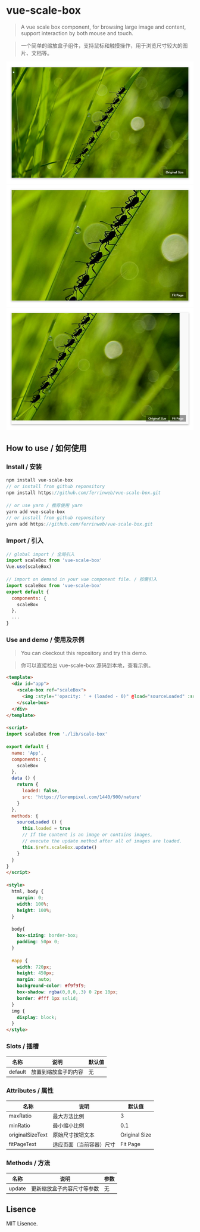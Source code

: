 # vue-scale-box

> A vue scale box component, for browsing large image and content, support interaction by both mouse and touch.

> 一个简单的缩放盒子组件，支持鼠标和触摸操作，用于浏览尺寸较大的图片、文档等。

![](https://github.com/ferrinweb/vue-scale-box/raw/master/screenshots/screenshots1.png)
![](https://github.com/ferrinweb/vue-scale-box/raw/master/screenshots/screenshots2.png)
![](https://github.com/ferrinweb/vue-scale-box/raw/master/screenshots/screenshots3.png)

## How to use / 如何使用

### Install / 安装

```javascript
npm install vue-scale-box
// or install from github reponsitory
npm install https://github.com/ferrinweb/vue-scale-box.git

// or use yarn / 推荐使用 yarn
yarn add vue-scale-box
// or install from github reponsitory
yarn add https://github.com/ferrinweb/vue-scale-box.git
```

### Import / 引入

```javascript
// global import / 全局引入
import scaleBox from 'vue-scale-box'
Vue.use(scaleBox)

// import on demand in your vue component file. / 按需引入
import scaleBox from 'vue-scale-box'
export default {
  components: {
    scaleBox
  },
  ...
}
```

### Use and demo / 使用及示例
> You can ckeckout this repository and try this demo.

> 你可以直接检出 vue-scale-box 源码到本地，查看示例。

```html
<template>
  <div id="app">
    <scale-box ref="scaleBox">
      <img :style="'opacity: ' + (loaded - 0)" @load="sourceLoaded" :src="src">
    </scale-box>
  </div>
</template>

<script>
import scaleBox from './lib/scale-box'

export default {
  name: 'App',
  components: {
    scaleBox
  },
  data () {
    return {
      loaded: false,
      src: 'https://lorempixel.com/1440/900/nature'
    }
  },
  methods: {
    sourceLoaded () {
      this.loaded = true
      // If the content is an image or contains images,
      // execute the update method after all of images are loaded.
      this.$refs.scaleBox.update()
    }
  }
}
</script>

<style>
  html, body {
    margin: 0;
    width: 100%;
    height: 100%;
  }

  body{
    box-sizing: border-box;
    padding: 50px 0;
  }

  #app {
    width: 720px;
    height: 450px;
    margin: auto;
    background-color: #f9f9f9;
    box-shadow: rgba(0,0,0,.3) 0 2px 10px;
    border: #fff 1px solid;
  }
  img {
    display: block;
  }
</style>
```

### Slots / 插槽
名称 | 说明 | 默认值
|---|---|---|
default | 放置到缩放盒子的内容 | 无

### Attributes / 属性
名称 | 说明 | 默认值
|---|---|---|
maxRatio | 最大方法比例 | 3
minRatio | 最小缩小比例 | 0.1
originalSizeText | 原始尺寸按钮文本 | Original Size
fitPageText | 适应页面（当前容器）尺寸 | Fit Page

### Methods / 方法
名称 | 说明 | 参数
|---|---|---|
update | 更新缩放盒子内容尺寸等参数 | 无

## Lisence
MIT Lisence.
